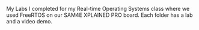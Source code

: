 
My Labs I completed for my Real-time Operating Systems class where we used FreeRTOS on our SAM4E XPLAINED PRO board.
Each folder has a lab and a video demo.
